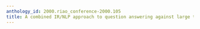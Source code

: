 ```yaml
---
anthology_id: 2000.riao_conference-2000.105
title: A combined IR/NLP approach to question answering against large text collections
---
```

